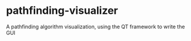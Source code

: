 # pathfinding-visualizer
A pathfinding algorithm visualization, using the QT framework to write the GUI
